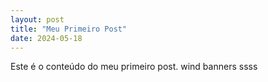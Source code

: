 ```yaml
---
layout: post
title: "Meu Primeiro Post"
date: 2024-05-18
---
```

Este é o conteúdo do meu primeiro post.
wind banners ssss

